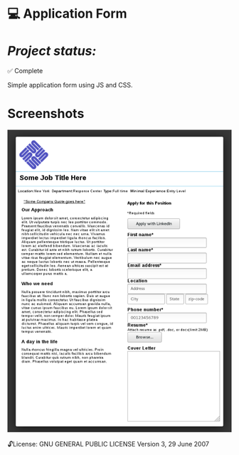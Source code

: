 
:computer: Application Form
==============
***Project status:***
==============
:white_check_mark: Complete 
<!-- - [ ] Pending       :hourglass:
<!-- - [ ] Incomplete     :x: -->

Simple application form using JS and CSS.


Screenshots
===========
![screenshot](https://github.com/moseleygj/WebPages/blob/master/ApplicationForm/Screenshot%20from%202017-08-28%2018-21-45.png)



 :unlock:License:
GNU GENERAL PUBLIC LICENSE Version 3, 29 June 2007
